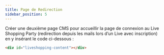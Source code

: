 ```yaml
---
title: Page de Redirection
sidebar_position: 5
---
```


Créer une deuxième page CMS pour accueillir la page de connexion au Live Shopping Party (redirection depuis les mails lors d’un Live avec inscription) en y insérant le code ci-dessous :
```html
<div id="liveshopping-content"></div>
```